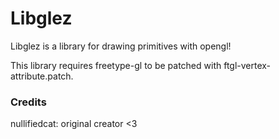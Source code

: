 # Libglez

Libglez is a library for drawing primitives with opengl!

This library requires freetype-gl to be patched with ftgl-vertex-attribute.patch.

### Credits

nullifiedcat: original creator <3

